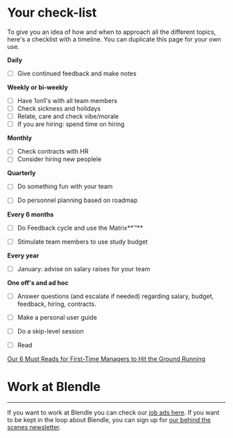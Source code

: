 # Your check-list

To give you an idea of ​​how and when to approach all the different topics, here's a checklist with a timeline. You can duplicate this page for your own use.

**Daily**

- [ ] Give continued feedback and make notes

**Weekly or bi-weekly**

- [ ] Have 1on1's with all team members
- [ ] Check sickness and holidays
- [ ] Relate, care and check vibe/morale
- [ ] If you are hiring: spend time on hiring

**Monthly**

- [ ] Check contracts with HR
- [ ] Consider hiring new peoplele

**Quarterly**

- [ ] Do something fun with your team

- [ ] Do personnel planning based on roadmap

**Every 6 months**

- [ ] Do Feedback cycle and use the Matrix**™**

- [ ] Stimulate team members to use study budget

**Every year**

- [ ] January: advise on salary raises for your team

**One off's and ad hoc**

- [ ] Answer questions (and escalate if needed) regarding salary, budget, feedback, hiring, contracts.

- [ ] Make a personal user guide

- [ ] Do a skip-level session

- [ ] Read

[Our 6 Must Reads for First-Time Managers to Hit the Ground Running](http://firstround.com/review/our-6-must-reads-for-first-time-managers-to-hit-the-ground-running/)

# Work at Blendle

---

If you want to work at Blendle you can check our [job ads here](https://blendle.homerun.co/). If you want to be kept in the loop about Blendle, you can sign up for [our behind the scenes newsletter](https://blendle.homerun.co/yes-keep-me-posted/tr/apply?token=8092d4128c306003d97dd3821bad06f2).